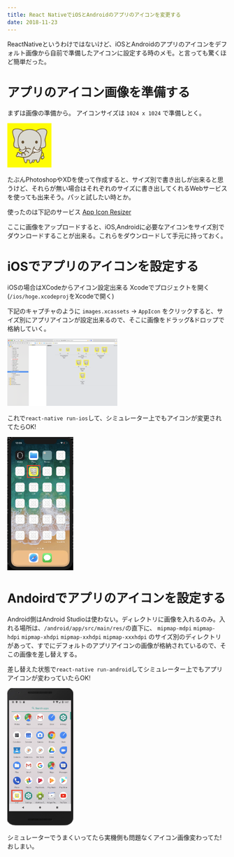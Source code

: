 ```yaml
---
title: React NativeでiOSとAndroidのアプリのアイコンを変更する
date: 2018-11-23
---
```


ReactNativeというわけではないけど、iOSとAndroidのアプリのアイコンをデフォルト画像から自前で準備したアイコンに設定する時のメモ。と言っても驚くほど簡単だった。

# アプリのアイコン画像を準備する

まずは画像の準備から。
アイコンサイズは `1024 x 1024` で準備しとく。

<img src="./images/2018-11-23/icon.png" width="20%">

たぶんPhotoshopやXDを使って作成すると、サイズ別で書き出しが出来ると思うけど、それらが無い場合はそれぞれのサイズに書き出してくれるWebサービスを使っても出来そう。パッと試したい時とか。

使ったのは下記のサービス
[App Icon Resizer](https://resizeappicon.com/)

ここに画像をアップロードすると、iOS,Androidに必要なアイコンをサイズ別でダウンロードすることが出来る。これらをダウンロードして手元に持っておく。

# iOSでアプリのアイコンを設定する

iOSの場合はXCodeからアイコン設定出来る
Xcodeでプロジェクトを開く(`/ios/hoge.xcodeproj`をXcodeで開く)

下記のキャプチャのように `images.xcassets` → `AppIcon` をクリックすると、サイズ別にアプリアイコンが設定出来るので、そこに画像をドラッグ&ドロップで格納していく。

<img src="./images/2018-11-23/xcode.png" width="50%">

これで`react-native run-ios`して、シミュレーター上でもアイコンが変更されてたらOK!

<img src="./images/2018-11-23/iphone.png" width="30%">

# Andoirdでアプリのアイコンを設定する

Android側はAndroid Studioは使わない。ディレクトリに画像を入れるのみ。入れる場所は、`/android/app/src/main/res/`の直下に、
`mipmap-mdpi`
`mipmap-hdpi`
`mipmap-xhdpi`
`mipmap-xxhdpi`
`mipmap-xxxhdpi`
のサイズ別のディレクトリがあって、すでにデフォルトのアプリアイコンの画像が格納されているので、そこの画像を差し替えする。

差し替えた状態で`react-native run-android`してシミュレーター上でもアプリアイコンが変わっていたらOK!

<img src="./images/2018-11-23/android.png" width="30%">

シミュレーターでうまくいってたら実機側も問題なくアイコン画像変わってた! おしまい。
